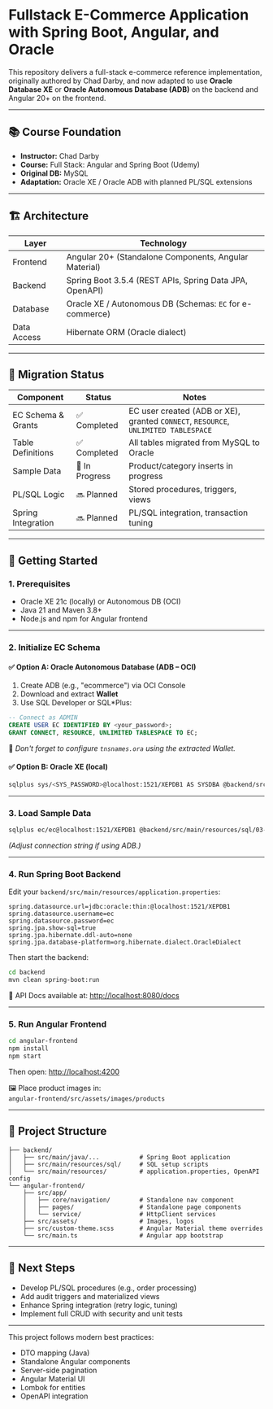 # Fullstack E-Commerce Application with Spring Boot, Angular, and Oracle

This repository delivers a full-stack e-commerce reference implementation, originally authored by Chad Darby, and now adapted to use **Oracle Database XE** or **Oracle Autonomous Database (ADB)** on the backend and Angular 20+ on the frontend.

---

## 📚 Course Foundation

- **Instructor:** Chad Darby
- **Course:** Full Stack: Angular and Spring Boot (Udemy)
- **Original DB:** MySQL
- **Adaptation:** Oracle XE / Oracle ADB with planned PL/SQL extensions

---

## 🏗 Architecture

| Layer     | Technology                                                   |
|-----------|--------------------------------------------------------------|
| Frontend  | Angular 20+ (Standalone Components, Angular Material)        |
| Backend   | Spring Boot 3.5.4 (REST APIs, Spring Data JPA, OpenAPI)      |
| Database  | Oracle XE / Autonomous DB (Schemas: `EC` for e-commerce)     |
| Data Access | Hibernate ORM (Oracle dialect)                             |

---

## 🔄 Migration Status

| Component          | Status       | Notes                                                                 |
|-------------------|--------------|-----------------------------------------------------------------------|
| EC Schema & Grants | ✅ Completed | EC user created (ADB or XE), granted `CONNECT`, `RESOURCE`, `UNLIMITED TABLESPACE` |
| Table Definitions  | ✅ Completed | All tables migrated from MySQL to Oracle                              |
| Sample Data        | 🔶 In Progress | Product/category inserts in progress                                 |
| PL/SQL Logic       | 🔜 Planned    | Stored procedures, triggers, views                                   |
| Spring Integration | 🔜 Planned    | PL/SQL integration, transaction tuning                                |

---

## 🚀 Getting Started

### 1. Prerequisites

- Oracle XE 21c (locally) or Autonomous DB (OCI)
- Java 21 and Maven 3.8+
- Node.js and npm for Angular frontend

---

### 2. Initialize EC Schema

#### ✅ Option A: Oracle Autonomous Database (ADB – OCI)

1. Create ADB (e.g., "ecommerce") via OCI Console
2. Download and extract **Wallet**
3. Use SQL Developer or SQL*Plus:

```sql
-- Connect as ADMIN
CREATE USER EC IDENTIFIED BY <your_password>;
GRANT CONNECT, RESOURCE, UNLIMITED TABLESPACE TO EC;
```

📝 *Don't forget to configure `tnsnames.ora` using the extracted Wallet.*

#### ✅ Option B: Oracle XE (local)

```bash
sqlplus sys/<SYS_PASSWORD>@localhost:1521/XEPDB1 AS SYSDBA @backend/src/main/resources/sql/02-create-user-and-schema.sql
```

---

### 3. Load Sample Data

```bash
sqlplus ec/ec@localhost:1521/XEPDB1 @backend/src/main/resources/sql/03-insert-sample-data.sql
```

*(Adjust connection string if using ADB.)*

---

### 4. Run Spring Boot Backend

Edit your `backend/src/main/resources/application.properties`:

```properties
spring.datasource.url=jdbc:oracle:thin:@localhost:1521/XEPDB1
spring.datasource.username=ec
spring.datasource.password=ec
spring.jpa.show-sql=true
spring.jpa.hibernate.ddl-auto=none
spring.jpa.database-platform=org.hibernate.dialect.OracleDialect
```

Then start the backend:

```bash
cd backend
mvn clean spring-boot:run
```

📄 API Docs available at: [http://localhost:8080/docs](http://localhost:8080/docs)

---

### 5. Run Angular Frontend

```bash
cd angular-frontend
npm install
npm start
```

Then open: [http://localhost:4200](http://localhost:4200)

🖼 Place product images in:  
`angular-frontend/src/assets/images/products`

---

## 📁 Project Structure

```plaintext
├── backend/
│   ├── src/main/java/...           # Spring Boot application
│   ├── src/main/resources/sql/     # SQL setup scripts
│   └── src/main/resources/         # application.properties, OpenAPI config
└── angular-frontend/
    ├── src/app/
    │   ├── core/navigation/        # Standalone nav component
    │   ├── pages/                  # Standalone page components
    │   └── service/                # HttpClient services
    ├── src/assets/                 # Images, logos
    ├── src/custom-theme.scss       # Angular Material theme overrides
    └── src/main.ts                 # Angular app bootstrap
```

---

## 🔮 Next Steps

- Develop PL/SQL procedures (e.g., order processing)
- Add audit triggers and materialized views
- Enhance Spring integration (retry logic, tuning)
- Implement full CRUD with security and unit tests

---

This project follows modern best practices:
- DTO mapping (Java)
- Standalone Angular components
- Server-side pagination
- Angular Material UI
- Lombok for entities
- OpenAPI integration